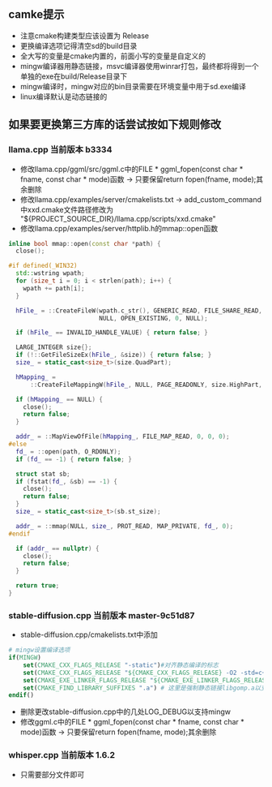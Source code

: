 
## camke提示
- 注意cmake构建类型应该设置为 Release
- 更换编译选项记得清空sd的build目录
- 全大写的变量是cmake内置的，前面小写的变量是自定义的
- mingw编译器用静态链接，msvc编译器使用winrar打包，最终都将得到一个单独的exe在build/Release目录下
- mingw编译时，mingw对应的bin目录需要在环境变量中用于sd.exe编译
- linux编译默认是动态链接的

## 如果要更换第三方库的话尝试按如下规则修改
### llama.cpp 当前版本 b3334
- 修改llama.cpp/ggml/src/ggml.c中的FILE * ggml_fopen(const char * fname, const char * mode)函数 -> 只要保留return fopen(fname, mode);其余删除
- 修改llama.cpp/examples/server/cmakelists.txt -> add_custom_command中xxd.cmake文件路径修改为 "${PROJECT_SOURCE_DIR}/llama.cpp/scripts/xxd.cmake"
- 修改llama.cpp/examples/server/httplib.h的mmap::open函数
```c++
inline bool mmap::open(const char *path) {
  close();

#if defined(_WIN32)
  std::wstring wpath;
  for (size_t i = 0; i < strlen(path); i++) {
    wpath += path[i];
  }

  hFile_ = ::CreateFileW(wpath.c_str(), GENERIC_READ, FILE_SHARE_READ,
                         NULL, OPEN_EXISTING, 0, NULL);

  if (hFile_ == INVALID_HANDLE_VALUE) { return false; }

  LARGE_INTEGER size{};
  if (!::GetFileSizeEx(hFile_, &size)) { return false; }
  size_ = static_cast<size_t>(size.QuadPart);

  hMapping_ =
      ::CreateFileMappingW(hFile_, NULL, PAGE_READONLY, size.HighPart, size.LowPart, NULL);

  if (hMapping_ == NULL) {
    close();
    return false;
  }

  addr_ = ::MapViewOfFile(hMapping_, FILE_MAP_READ, 0, 0, 0);
#else
  fd_ = ::open(path, O_RDONLY);
  if (fd_ == -1) { return false; }

  struct stat sb;
  if (fstat(fd_, &sb) == -1) {
    close();
    return false;
  }
  size_ = static_cast<size_t>(sb.st_size);

  addr_ = ::mmap(NULL, size_, PROT_READ, MAP_PRIVATE, fd_, 0);
#endif

  if (addr_ == nullptr) {
    close();
    return false;
  }

  return true;
}
```

### stable-diffusion.cpp 当前版本 master-9c51d87
- stable-diffusion.cpp/cmakelists.txt中添加
```cmake
# mingw设置编译选项
if(MINGW)
    set(CMAKE_CXX_FLAGS_RELEASE "-static")#对齐静态编译的标志
    set(CMAKE_CXX_FLAGS_RELEASE "${CMAKE_CXX_FLAGS_RELEASE} -O2 -std=c++11 -march=native -Wall -Wextra -ffunction-sections -fdata-sections -fexceptions -mthreads")    
    set(CMAKE_EXE_LINKER_FLAGS_RELEASE "${CMAKE_EXE_LINKER_FLAGS_RELEASE} -Wl,--gc-sections -s") #编译优化
    set(CMAKE_FIND_LIBRARY_SUFFIXES ".a") # 这里是强制静态链接libgomp.a以支持openmp算法
endif()
```
- 删除更改stable-diffusion.cpp中的几处LOG_DEBUG以支持mingw
- 修改ggml.c中的FILE * ggml_fopen(const char * fname, const char * mode)函数 -> 只要保留return fopen(fname, mode);其余删除

### whisper.cpp 当前版本 1.6.2
- 只需要部分文件即可
